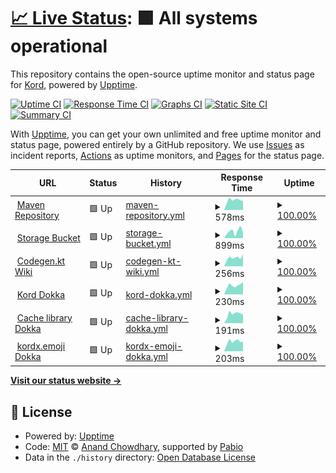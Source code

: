 # [📈 Live Status](https://status.kord.dev): <!--live status--> **🟩 All systems operational**

This repository contains the open-source uptime monitor and status page for [Kord](https://kord.dev), powered by [Upptime](https://github.com/upptime/upptime).

[![Uptime CI](https://github.com/kordlib/status/workflows/Uptime%20CI/badge.svg)](https://github.com/kordlib/status/actions?query=workflow%3A%22Uptime+CI%22)
[![Response Time CI](https://github.com/kordlib/status/workflows/Response%20Time%20CI/badge.svg)](https://github.com/kordlib/status/actions?query=workflow%3A%22Response+Time+CI%22)
[![Graphs CI](https://github.com/kordlib/status/workflows/Graphs%20CI/badge.svg)](https://github.com/kordlib/status/actions?query=workflow%3A%22Graphs+CI%22)
[![Static Site CI](https://github.com/kordlib/status/workflows/Static%20Site%20CI/badge.svg)](https://github.com/kordlib/status/actions?query=workflow%3A%22Static+Site+CI%22)
[![Summary CI](https://github.com/kordlib/status/workflows/Summary%20CI/badge.svg)](https://github.com/kordlib/status/actions?query=workflow%3A%22Summary+CI%22)

With [Upptime](https://upptime.js.org), you can get your own unlimited and free uptime monitor and status page, powered entirely by a GitHub repository. We use [Issues](https://github.com/kordlib/status/issues) as incident reports, [Actions](https://github.com/kordlib/status/actions) as uptime monitors, and [Pages](https://status.kord.dev) for the status page.

<!--start: status pages-->
<!-- This summary is generated by Upptime (https://github.com/upptime/upptime) -->
<!-- Do not edit this manually, your changes will be overwritten -->
<!-- prettier-ignore -->
| URL | Status | History | Response Time | Uptime |
| --- | ------ | ------- | ------------- | ------ |
| <img alt="" src="https://icons.duckduckgo.com/ip3/repo.kord.dev.ico" height="13"> [Maven Repository](https://repo.kord.dev) | 🟩 Up | [maven-repository.yml](https://github.com/kordlib/status/commits/HEAD/history/maven-repository.yml) | <details><summary><img alt="Response time graph" src="./graphs/maven-repository/response-time-week.png" height="20"> 578ms</summary><br><a href="https://status.kord.dev/history/maven-repository"><img alt="Response time 494" src="https://img.shields.io/endpoint?url=https%3A%2F%2Fraw.githubusercontent.com%2Fkordlib%2Fstatus%2FHEAD%2Fapi%2Fmaven-repository%2Fresponse-time.json"></a><br><a href="https://status.kord.dev/history/maven-repository"><img alt="24-hour response time 597" src="https://img.shields.io/endpoint?url=https%3A%2F%2Fraw.githubusercontent.com%2Fkordlib%2Fstatus%2FHEAD%2Fapi%2Fmaven-repository%2Fresponse-time-day.json"></a><br><a href="https://status.kord.dev/history/maven-repository"><img alt="7-day response time 578" src="https://img.shields.io/endpoint?url=https%3A%2F%2Fraw.githubusercontent.com%2Fkordlib%2Fstatus%2FHEAD%2Fapi%2Fmaven-repository%2Fresponse-time-week.json"></a><br><a href="https://status.kord.dev/history/maven-repository"><img alt="30-day response time 507" src="https://img.shields.io/endpoint?url=https%3A%2F%2Fraw.githubusercontent.com%2Fkordlib%2Fstatus%2FHEAD%2Fapi%2Fmaven-repository%2Fresponse-time-month.json"></a><br><a href="https://status.kord.dev/history/maven-repository"><img alt="1-year response time 494" src="https://img.shields.io/endpoint?url=https%3A%2F%2Fraw.githubusercontent.com%2Fkordlib%2Fstatus%2FHEAD%2Fapi%2Fmaven-repository%2Fresponse-time-year.json"></a></details> | <details><summary><a href="https://status.kord.dev/history/maven-repository">100.00%</a></summary><a href="https://status.kord.dev/history/maven-repository"><img alt="All-time uptime 99.98%" src="https://img.shields.io/endpoint?url=https%3A%2F%2Fraw.githubusercontent.com%2Fkordlib%2Fstatus%2FHEAD%2Fapi%2Fmaven-repository%2Fuptime.json"></a><br><a href="https://status.kord.dev/history/maven-repository"><img alt="24-hour uptime 100.00%" src="https://img.shields.io/endpoint?url=https%3A%2F%2Fraw.githubusercontent.com%2Fkordlib%2Fstatus%2FHEAD%2Fapi%2Fmaven-repository%2Fuptime-day.json"></a><br><a href="https://status.kord.dev/history/maven-repository"><img alt="7-day uptime 100.00%" src="https://img.shields.io/endpoint?url=https%3A%2F%2Fraw.githubusercontent.com%2Fkordlib%2Fstatus%2FHEAD%2Fapi%2Fmaven-repository%2Fuptime-week.json"></a><br><a href="https://status.kord.dev/history/maven-repository"><img alt="30-day uptime 100.00%" src="https://img.shields.io/endpoint?url=https%3A%2F%2Fraw.githubusercontent.com%2Fkordlib%2Fstatus%2FHEAD%2Fapi%2Fmaven-repository%2Fuptime-month.json"></a><br><a href="https://status.kord.dev/history/maven-repository"><img alt="1-year uptime 99.98%" src="https://img.shields.io/endpoint?url=https%3A%2F%2Fraw.githubusercontent.com%2Fkordlib%2Fstatus%2FHEAD%2Fapi%2Fmaven-repository%2Fuptime-year.json"></a></details>
| <img alt="" src="https://icons.duckduckgo.com/ip3/kord-snapshots.fra1.cdn.digitaloceanspaces.com.ico" height="13"> [Storage Bucket](https://kord-snapshots.fra1.cdn.digitaloceanspaces.com) | 🟩 Up | [storage-bucket.yml](https://github.com/kordlib/status/commits/HEAD/history/storage-bucket.yml) | <details><summary><img alt="Response time graph" src="./graphs/storage-bucket/response-time-week.png" height="20"> 899ms</summary><br><a href="https://status.kord.dev/history/storage-bucket"><img alt="Response time 209" src="https://img.shields.io/endpoint?url=https%3A%2F%2Fraw.githubusercontent.com%2Fkordlib%2Fstatus%2FHEAD%2Fapi%2Fstorage-bucket%2Fresponse-time.json"></a><br><a href="https://status.kord.dev/history/storage-bucket"><img alt="24-hour response time 4997" src="https://img.shields.io/endpoint?url=https%3A%2F%2Fraw.githubusercontent.com%2Fkordlib%2Fstatus%2FHEAD%2Fapi%2Fstorage-bucket%2Fresponse-time-day.json"></a><br><a href="https://status.kord.dev/history/storage-bucket"><img alt="7-day response time 899" src="https://img.shields.io/endpoint?url=https%3A%2F%2Fraw.githubusercontent.com%2Fkordlib%2Fstatus%2FHEAD%2Fapi%2Fstorage-bucket%2Fresponse-time-week.json"></a><br><a href="https://status.kord.dev/history/storage-bucket"><img alt="30-day response time 416" src="https://img.shields.io/endpoint?url=https%3A%2F%2Fraw.githubusercontent.com%2Fkordlib%2Fstatus%2FHEAD%2Fapi%2Fstorage-bucket%2Fresponse-time-month.json"></a><br><a href="https://status.kord.dev/history/storage-bucket"><img alt="1-year response time 209" src="https://img.shields.io/endpoint?url=https%3A%2F%2Fraw.githubusercontent.com%2Fkordlib%2Fstatus%2FHEAD%2Fapi%2Fstorage-bucket%2Fresponse-time-year.json"></a></details> | <details><summary><a href="https://status.kord.dev/history/storage-bucket">100.00%</a></summary><a href="https://status.kord.dev/history/storage-bucket"><img alt="All-time uptime 99.74%" src="https://img.shields.io/endpoint?url=https%3A%2F%2Fraw.githubusercontent.com%2Fkordlib%2Fstatus%2FHEAD%2Fapi%2Fstorage-bucket%2Fuptime.json"></a><br><a href="https://status.kord.dev/history/storage-bucket"><img alt="24-hour uptime 100.00%" src="https://img.shields.io/endpoint?url=https%3A%2F%2Fraw.githubusercontent.com%2Fkordlib%2Fstatus%2FHEAD%2Fapi%2Fstorage-bucket%2Fuptime-day.json"></a><br><a href="https://status.kord.dev/history/storage-bucket"><img alt="7-day uptime 100.00%" src="https://img.shields.io/endpoint?url=https%3A%2F%2Fraw.githubusercontent.com%2Fkordlib%2Fstatus%2FHEAD%2Fapi%2Fstorage-bucket%2Fuptime-week.json"></a><br><a href="https://status.kord.dev/history/storage-bucket"><img alt="30-day uptime 100.00%" src="https://img.shields.io/endpoint?url=https%3A%2F%2Fraw.githubusercontent.com%2Fkordlib%2Fstatus%2FHEAD%2Fapi%2Fstorage-bucket%2Fuptime-month.json"></a><br><a href="https://status.kord.dev/history/storage-bucket"><img alt="1-year uptime 99.74%" src="https://img.shields.io/endpoint?url=https%3A%2F%2Fraw.githubusercontent.com%2Fkordlib%2Fstatus%2FHEAD%2Fapi%2Fstorage-bucket%2Fuptime-year.json"></a></details>
| <img alt="" src="https://icons.duckduckgo.com/ip3/codegen.kord.dev.ico" height="13"> [Codegen.kt Wiki](https://codegen.kord.dev) | 🟩 Up | [codegen-kt-wiki.yml](https://github.com/kordlib/status/commits/HEAD/history/codegen-kt-wiki.yml) | <details><summary><img alt="Response time graph" src="./graphs/codegen-kt-wiki/response-time-week.png" height="20"> 256ms</summary><br><a href="https://status.kord.dev/history/codegen-kt-wiki"><img alt="Response time 189" src="https://img.shields.io/endpoint?url=https%3A%2F%2Fraw.githubusercontent.com%2Fkordlib%2Fstatus%2FHEAD%2Fapi%2Fcodegen-kt-wiki%2Fresponse-time.json"></a><br><a href="https://status.kord.dev/history/codegen-kt-wiki"><img alt="24-hour response time 293" src="https://img.shields.io/endpoint?url=https%3A%2F%2Fraw.githubusercontent.com%2Fkordlib%2Fstatus%2FHEAD%2Fapi%2Fcodegen-kt-wiki%2Fresponse-time-day.json"></a><br><a href="https://status.kord.dev/history/codegen-kt-wiki"><img alt="7-day response time 256" src="https://img.shields.io/endpoint?url=https%3A%2F%2Fraw.githubusercontent.com%2Fkordlib%2Fstatus%2FHEAD%2Fapi%2Fcodegen-kt-wiki%2Fresponse-time-week.json"></a><br><a href="https://status.kord.dev/history/codegen-kt-wiki"><img alt="30-day response time 213" src="https://img.shields.io/endpoint?url=https%3A%2F%2Fraw.githubusercontent.com%2Fkordlib%2Fstatus%2FHEAD%2Fapi%2Fcodegen-kt-wiki%2Fresponse-time-month.json"></a><br><a href="https://status.kord.dev/history/codegen-kt-wiki"><img alt="1-year response time 189" src="https://img.shields.io/endpoint?url=https%3A%2F%2Fraw.githubusercontent.com%2Fkordlib%2Fstatus%2FHEAD%2Fapi%2Fcodegen-kt-wiki%2Fresponse-time-year.json"></a></details> | <details><summary><a href="https://status.kord.dev/history/codegen-kt-wiki">100.00%</a></summary><a href="https://status.kord.dev/history/codegen-kt-wiki"><img alt="All-time uptime 100.00%" src="https://img.shields.io/endpoint?url=https%3A%2F%2Fraw.githubusercontent.com%2Fkordlib%2Fstatus%2FHEAD%2Fapi%2Fcodegen-kt-wiki%2Fuptime.json"></a><br><a href="https://status.kord.dev/history/codegen-kt-wiki"><img alt="24-hour uptime 100.00%" src="https://img.shields.io/endpoint?url=https%3A%2F%2Fraw.githubusercontent.com%2Fkordlib%2Fstatus%2FHEAD%2Fapi%2Fcodegen-kt-wiki%2Fuptime-day.json"></a><br><a href="https://status.kord.dev/history/codegen-kt-wiki"><img alt="7-day uptime 100.00%" src="https://img.shields.io/endpoint?url=https%3A%2F%2Fraw.githubusercontent.com%2Fkordlib%2Fstatus%2FHEAD%2Fapi%2Fcodegen-kt-wiki%2Fuptime-week.json"></a><br><a href="https://status.kord.dev/history/codegen-kt-wiki"><img alt="30-day uptime 100.00%" src="https://img.shields.io/endpoint?url=https%3A%2F%2Fraw.githubusercontent.com%2Fkordlib%2Fstatus%2FHEAD%2Fapi%2Fcodegen-kt-wiki%2Fuptime-month.json"></a><br><a href="https://status.kord.dev/history/codegen-kt-wiki"><img alt="1-year uptime 100.00%" src="https://img.shields.io/endpoint?url=https%3A%2F%2Fraw.githubusercontent.com%2Fkordlib%2Fstatus%2FHEAD%2Fapi%2Fcodegen-kt-wiki%2Fuptime-year.json"></a></details>
| <img alt="" src="https://icons.duckduckgo.com/ip3/dokka.kord.dev.ico" height="13"> [Kord Dokka](https://dokka.kord.dev) | 🟩 Up | [kord-dokka.yml](https://github.com/kordlib/status/commits/HEAD/history/kord-dokka.yml) | <details><summary><img alt="Response time graph" src="./graphs/kord-dokka/response-time-week.png" height="20"> 230ms</summary><br><a href="https://status.kord.dev/history/kord-dokka"><img alt="Response time 180" src="https://img.shields.io/endpoint?url=https%3A%2F%2Fraw.githubusercontent.com%2Fkordlib%2Fstatus%2FHEAD%2Fapi%2Fkord-dokka%2Fresponse-time.json"></a><br><a href="https://status.kord.dev/history/kord-dokka"><img alt="24-hour response time 240" src="https://img.shields.io/endpoint?url=https%3A%2F%2Fraw.githubusercontent.com%2Fkordlib%2Fstatus%2FHEAD%2Fapi%2Fkord-dokka%2Fresponse-time-day.json"></a><br><a href="https://status.kord.dev/history/kord-dokka"><img alt="7-day response time 230" src="https://img.shields.io/endpoint?url=https%3A%2F%2Fraw.githubusercontent.com%2Fkordlib%2Fstatus%2FHEAD%2Fapi%2Fkord-dokka%2Fresponse-time-week.json"></a><br><a href="https://status.kord.dev/history/kord-dokka"><img alt="30-day response time 189" src="https://img.shields.io/endpoint?url=https%3A%2F%2Fraw.githubusercontent.com%2Fkordlib%2Fstatus%2FHEAD%2Fapi%2Fkord-dokka%2Fresponse-time-month.json"></a><br><a href="https://status.kord.dev/history/kord-dokka"><img alt="1-year response time 180" src="https://img.shields.io/endpoint?url=https%3A%2F%2Fraw.githubusercontent.com%2Fkordlib%2Fstatus%2FHEAD%2Fapi%2Fkord-dokka%2Fresponse-time-year.json"></a></details> | <details><summary><a href="https://status.kord.dev/history/kord-dokka">100.00%</a></summary><a href="https://status.kord.dev/history/kord-dokka"><img alt="All-time uptime 100.00%" src="https://img.shields.io/endpoint?url=https%3A%2F%2Fraw.githubusercontent.com%2Fkordlib%2Fstatus%2FHEAD%2Fapi%2Fkord-dokka%2Fuptime.json"></a><br><a href="https://status.kord.dev/history/kord-dokka"><img alt="24-hour uptime 100.00%" src="https://img.shields.io/endpoint?url=https%3A%2F%2Fraw.githubusercontent.com%2Fkordlib%2Fstatus%2FHEAD%2Fapi%2Fkord-dokka%2Fuptime-day.json"></a><br><a href="https://status.kord.dev/history/kord-dokka"><img alt="7-day uptime 100.00%" src="https://img.shields.io/endpoint?url=https%3A%2F%2Fraw.githubusercontent.com%2Fkordlib%2Fstatus%2FHEAD%2Fapi%2Fkord-dokka%2Fuptime-week.json"></a><br><a href="https://status.kord.dev/history/kord-dokka"><img alt="30-day uptime 100.00%" src="https://img.shields.io/endpoint?url=https%3A%2F%2Fraw.githubusercontent.com%2Fkordlib%2Fstatus%2FHEAD%2Fapi%2Fkord-dokka%2Fuptime-month.json"></a><br><a href="https://status.kord.dev/history/kord-dokka"><img alt="1-year uptime 100.00%" src="https://img.shields.io/endpoint?url=https%3A%2F%2Fraw.githubusercontent.com%2Fkordlib%2Fstatus%2FHEAD%2Fapi%2Fkord-dokka%2Fuptime-year.json"></a></details>
| <img alt="" src="https://icons.duckduckgo.com/ip3/cache.dokka.kord.dev.ico" height="13"> [Cache library Dokka](https://cache.dokka.kord.dev) | 🟩 Up | [cache-library-dokka.yml](https://github.com/kordlib/status/commits/HEAD/history/cache-library-dokka.yml) | <details><summary><img alt="Response time graph" src="./graphs/cache-library-dokka/response-time-week.png" height="20"> 191ms</summary><br><a href="https://status.kord.dev/history/cache-library-dokka"><img alt="Response time 166" src="https://img.shields.io/endpoint?url=https%3A%2F%2Fraw.githubusercontent.com%2Fkordlib%2Fstatus%2FHEAD%2Fapi%2Fcache-library-dokka%2Fresponse-time.json"></a><br><a href="https://status.kord.dev/history/cache-library-dokka"><img alt="24-hour response time 152" src="https://img.shields.io/endpoint?url=https%3A%2F%2Fraw.githubusercontent.com%2Fkordlib%2Fstatus%2FHEAD%2Fapi%2Fcache-library-dokka%2Fresponse-time-day.json"></a><br><a href="https://status.kord.dev/history/cache-library-dokka"><img alt="7-day response time 191" src="https://img.shields.io/endpoint?url=https%3A%2F%2Fraw.githubusercontent.com%2Fkordlib%2Fstatus%2FHEAD%2Fapi%2Fcache-library-dokka%2Fresponse-time-week.json"></a><br><a href="https://status.kord.dev/history/cache-library-dokka"><img alt="30-day response time 167" src="https://img.shields.io/endpoint?url=https%3A%2F%2Fraw.githubusercontent.com%2Fkordlib%2Fstatus%2FHEAD%2Fapi%2Fcache-library-dokka%2Fresponse-time-month.json"></a><br><a href="https://status.kord.dev/history/cache-library-dokka"><img alt="1-year response time 166" src="https://img.shields.io/endpoint?url=https%3A%2F%2Fraw.githubusercontent.com%2Fkordlib%2Fstatus%2FHEAD%2Fapi%2Fcache-library-dokka%2Fresponse-time-year.json"></a></details> | <details><summary><a href="https://status.kord.dev/history/cache-library-dokka">100.00%</a></summary><a href="https://status.kord.dev/history/cache-library-dokka"><img alt="All-time uptime 100.00%" src="https://img.shields.io/endpoint?url=https%3A%2F%2Fraw.githubusercontent.com%2Fkordlib%2Fstatus%2FHEAD%2Fapi%2Fcache-library-dokka%2Fuptime.json"></a><br><a href="https://status.kord.dev/history/cache-library-dokka"><img alt="24-hour uptime 100.00%" src="https://img.shields.io/endpoint?url=https%3A%2F%2Fraw.githubusercontent.com%2Fkordlib%2Fstatus%2FHEAD%2Fapi%2Fcache-library-dokka%2Fuptime-day.json"></a><br><a href="https://status.kord.dev/history/cache-library-dokka"><img alt="7-day uptime 100.00%" src="https://img.shields.io/endpoint?url=https%3A%2F%2Fraw.githubusercontent.com%2Fkordlib%2Fstatus%2FHEAD%2Fapi%2Fcache-library-dokka%2Fuptime-week.json"></a><br><a href="https://status.kord.dev/history/cache-library-dokka"><img alt="30-day uptime 100.00%" src="https://img.shields.io/endpoint?url=https%3A%2F%2Fraw.githubusercontent.com%2Fkordlib%2Fstatus%2FHEAD%2Fapi%2Fcache-library-dokka%2Fuptime-month.json"></a><br><a href="https://status.kord.dev/history/cache-library-dokka"><img alt="1-year uptime 100.00%" src="https://img.shields.io/endpoint?url=https%3A%2F%2Fraw.githubusercontent.com%2Fkordlib%2Fstatus%2FHEAD%2Fapi%2Fcache-library-dokka%2Fuptime-year.json"></a></details>
| <img alt="" src="https://icons.duckduckgo.com/ip3/emoji.dokka.kord.dev.ico" height="13"> [kordx.emoji Dokka](https://emoji.dokka.kord.dev) | 🟩 Up | [kordx-emoji-dokka.yml](https://github.com/kordlib/status/commits/HEAD/history/kordx-emoji-dokka.yml) | <details><summary><img alt="Response time graph" src="./graphs/kordx-emoji-dokka/response-time-week.png" height="20"> 203ms</summary><br><a href="https://status.kord.dev/history/kordx-emoji-dokka"><img alt="Response time 154" src="https://img.shields.io/endpoint?url=https%3A%2F%2Fraw.githubusercontent.com%2Fkordlib%2Fstatus%2FHEAD%2Fapi%2Fkordx-emoji-dokka%2Fresponse-time.json"></a><br><a href="https://status.kord.dev/history/kordx-emoji-dokka"><img alt="24-hour response time 193" src="https://img.shields.io/endpoint?url=https%3A%2F%2Fraw.githubusercontent.com%2Fkordlib%2Fstatus%2FHEAD%2Fapi%2Fkordx-emoji-dokka%2Fresponse-time-day.json"></a><br><a href="https://status.kord.dev/history/kordx-emoji-dokka"><img alt="7-day response time 203" src="https://img.shields.io/endpoint?url=https%3A%2F%2Fraw.githubusercontent.com%2Fkordlib%2Fstatus%2FHEAD%2Fapi%2Fkordx-emoji-dokka%2Fresponse-time-week.json"></a><br><a href="https://status.kord.dev/history/kordx-emoji-dokka"><img alt="30-day response time 183" src="https://img.shields.io/endpoint?url=https%3A%2F%2Fraw.githubusercontent.com%2Fkordlib%2Fstatus%2FHEAD%2Fapi%2Fkordx-emoji-dokka%2Fresponse-time-month.json"></a><br><a href="https://status.kord.dev/history/kordx-emoji-dokka"><img alt="1-year response time 154" src="https://img.shields.io/endpoint?url=https%3A%2F%2Fraw.githubusercontent.com%2Fkordlib%2Fstatus%2FHEAD%2Fapi%2Fkordx-emoji-dokka%2Fresponse-time-year.json"></a></details> | <details><summary><a href="https://status.kord.dev/history/kordx-emoji-dokka">100.00%</a></summary><a href="https://status.kord.dev/history/kordx-emoji-dokka"><img alt="All-time uptime 99.98%" src="https://img.shields.io/endpoint?url=https%3A%2F%2Fraw.githubusercontent.com%2Fkordlib%2Fstatus%2FHEAD%2Fapi%2Fkordx-emoji-dokka%2Fuptime.json"></a><br><a href="https://status.kord.dev/history/kordx-emoji-dokka"><img alt="24-hour uptime 100.00%" src="https://img.shields.io/endpoint?url=https%3A%2F%2Fraw.githubusercontent.com%2Fkordlib%2Fstatus%2FHEAD%2Fapi%2Fkordx-emoji-dokka%2Fuptime-day.json"></a><br><a href="https://status.kord.dev/history/kordx-emoji-dokka"><img alt="7-day uptime 100.00%" src="https://img.shields.io/endpoint?url=https%3A%2F%2Fraw.githubusercontent.com%2Fkordlib%2Fstatus%2FHEAD%2Fapi%2Fkordx-emoji-dokka%2Fuptime-week.json"></a><br><a href="https://status.kord.dev/history/kordx-emoji-dokka"><img alt="30-day uptime 100.00%" src="https://img.shields.io/endpoint?url=https%3A%2F%2Fraw.githubusercontent.com%2Fkordlib%2Fstatus%2FHEAD%2Fapi%2Fkordx-emoji-dokka%2Fuptime-month.json"></a><br><a href="https://status.kord.dev/history/kordx-emoji-dokka"><img alt="1-year uptime 99.98%" src="https://img.shields.io/endpoint?url=https%3A%2F%2Fraw.githubusercontent.com%2Fkordlib%2Fstatus%2FHEAD%2Fapi%2Fkordx-emoji-dokka%2Fuptime-year.json"></a></details>

<!--end: status pages-->

[**Visit our status website →**](https://status.kord.dev)

## 📄 License

- Powered by: [Upptime](https://github.com/upptime/upptime)
- Code: [MIT](./LICENSE) © [Anand Chowdhary](https://anandchowdhary.com), supported by [Pabio](https://pabio.com)
- Data in the `./history` directory: [Open Database License](https://opendatacommons.org/licenses/odbl/1-0/)
